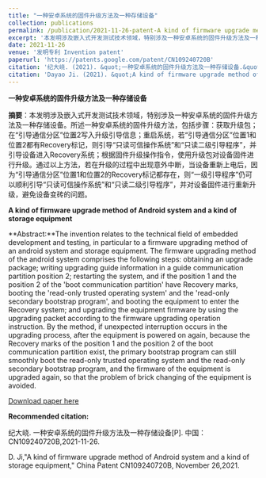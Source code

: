 ```yaml
---
title: "一种安卓系统的固件升级方法及一种存储设备"
collection: publications
permalink: /publication/2021-11-26-patent-A kind of firmware upgrade method of Android system and a kind of storage equipment-number-34
excerpt: '本发明涉及嵌入式开发测试技术领域，特别涉及一种安卓系统的固件升级方法及一种存储设备。所述一种安卓系统的固件升级方法，包括步骤：获取升级包；在“引导通信分区”位置2写入升级引导信息；重启系统，若“引导通信分区”位置1和位置2都有Recovery标记，则引导“只读可信操作系统”和“只读二级引导程序”，并引导设备进入Recovery系统；根据固件升级操作指令，使用升级包对设备固件进行升级。通过以上方法，若在升级的过程中出现意外中断，当设备重新上电后，因为“引导通信分区”位置1和位置2的Recovery标记都存在，则“一级引导程序”仍可以顺利引导“只读可信操作系统”和“只读二级引导程序”，并对设备固件进行重新升级，避免设备变砖的问题.'
date: 2021-11-26
venue: '发明专利 Invention patent'
paperurl: 'https://patents.google.com/patent/CN109240720B'
citation: '纪大峣. (2021). &quot;一种安卓系统的固件升级方法及一种存储设备.&quot; <i>专利</i>. CN109240720B.'
citation: 'Dayao Ji. (2021). &quot;A kind of firmware upgrade method of Android system and a kind of storage equipment.&quot; <i>China patent</i>. CN109240720B.'
---
```

**一种安卓系统的固件升级方法及一种存储设备**

**摘要**：本发明涉及嵌入式开发测试技术领域，特别涉及一种安卓系统的固件升级方法及一种存储设备。所述一种安卓系统的固件升级方法，包括步骤：获取升级包；在“引导通信分区”位置2写入升级引导信息；重启系统，若“引导通信分区”位置1和位置2都有Recovery标记，则引导“只读可信操作系统”和“只读二级引导程序”，并引导设备进入Recovery系统；根据固件升级操作指令，使用升级包对设备固件进行升级。通过以上方法，若在升级的过程中出现意外中断，当设备重新上电后，因为“引导通信分区”位置1和位置2的Recovery标记都存在，则“一级引导程序”仍可以顺利引导“只读可信操作系统”和“只读二级引导程序”，并对设备固件进行重新升级，避免设备变砖的问题。



**A kind of firmware upgrade method of Android system and a kind of storage equipment**

**Abstract:**The invention relates to the technical field of embedded development and testing, in particular to a firmware upgrading method of an android system and storage equipment. The firmware upgrading method of the android system comprises the following steps: obtaining an upgrade package; writing upgrading guide information in a guide communication partition position 2; restarting the system, and if the position 1 and the position 2 of the 'boot communication partition' have Recovery marks, booting the 'read-only trusted operating system' and the 'read-only secondary bootstrap program', and booting the equipment to enter the Recovery system; and upgrading the equipment firmware by using the upgrading packet according to the firmware upgrading operation instruction. By the method, if unexpected interruption occurs in the upgrading process, after the equipment is powered on again, because the Recovery marks of the position 1 and the position 2 of the boot communication partition exist, the primary bootstrap program can still smoothly boot the read-only trusted operating system and the read-only secondary bootstrap program, and the firmware of the equipment is upgraded again, so that the problem of brick changing of the equipment is avoided. 



[Download paper here](https://patents.google.com/patent/CN109240720B)



**Recommended citation:** 

纪大峣. 一种安卓系统的固件升级方法及一种存储设备[P]. 中国：CN109240720B,2021-11-26.

D. Ji,"A kind of firmware upgrade method of Android system and a kind of storage equipment," China Patent CN109240720B, November 26,2021.





